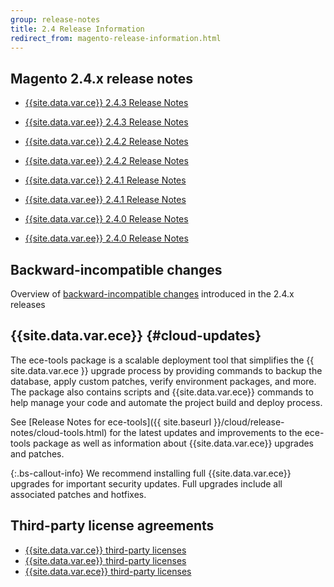 ```yaml
---
group: release-notes
title: 2.4 Release Information
redirect_from: magento-release-information.html
---
```


## Magento 2.4.x release notes

*  [{{site.data.var.ce}} 2.4.3 Release Notes]({{page.baseurl}}/release-notes/open-source-2-4-3.html)
*  [{{site.data.var.ee}} 2.4.3 Release Notes]({{page.baseurl}}/release-notes/commerce-2-4-3.html)

*  [{{site.data.var.ce}} 2.4.2 Release Notes]({{page.baseurl}}/release-notes/open-source-2-4-2.html)
*  [{{site.data.var.ee}} 2.4.2 Release Notes]({{page.baseurl}}/release-notes/commerce-2-4-2.html)

*  [{{site.data.var.ce}} 2.4.1 Release Notes]({{page.baseurl}}/release-notes/open-source-2-4-1.html)
*  [{{site.data.var.ee}} 2.4.1 Release Notes]({{page.baseurl}}/release-notes/commerce-2-4-1.html)

*  [{{site.data.var.ce}} 2.4.0 Release Notes]({{page.baseurl}}/release-notes/release-notes-2-4-0-open-source.html)
*  [{{site.data.var.ee}} 2.4.0 Release Notes]({{page.baseurl}}/release-notes/release-notes-2-4-0-commerce.html)

## Backward-incompatible changes

Overview of [backward-incompatible changes]({{page.baseurl}}/release-notes/backward-incompatible-changes/index.html) introduced in the 2.4.x releases

## {{site.data.var.ece}} {#cloud-updates}

The ece-tools package is a scalable deployment tool that simplifies the {{ site.data.var.ece }} upgrade process by providing commands to backup the database, apply custom patches, verify environment packages, and more. The package also contains scripts and {{site.data.var.ece}} commands to help manage your code and automate the project build and deploy process.

See [Release Notes for ece-tools]({{ site.baseurl }}/cloud/release-notes/cloud-tools.html) for the latest updates and improvements to the ece-tools package as well as information about {{site.data.var.ece}} upgrades and patches.

{:.bs-callout-info}
We recommend installing full {{site.data.var.ece}} upgrades for important security updates. Full upgrades include all associated patches and hotfixes.

## Third-party license agreements

*  [{{site.data.var.ce}} third-party licenses]({{page.baseurl}}/release-notes/packages-open-source.html)
*  [{{site.data.var.ee}} third-party licenses]({{page.baseurl}}/release-notes/packages-commerce.html)
*  [{{site.data.var.ece}} third-party licenses]({{page.baseurl}}/release-notes/packages-cloud.html)
